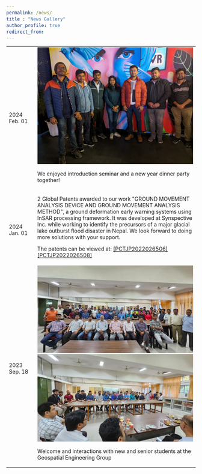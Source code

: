 ```yaml
---
permalink: /news/
title : "News Gallery"
author_profile: true
redirect_from: 
---
```





 <!-- News  -->
<p class="textsectionheader2"> </p>
   <table width="100%">
   <tbody>
      <tr>
         <td width="15%"><p align="justify">2024 Feb. 01</td>
         <td width="85%" class="papertext">
            <img src="../images/news/2024/PXL_20240201.jpg"  width="500" alt="Dinner Party Image">
            <p>We enjoyed introduction seminar and a new year dinner party together!</p>
         </td>
      </tr>
      <tr>
         <td width="15%"><p align="justify"><dt>2024 Jan. 01</dt></td>
         <td width="85%" class="papertext">
            <p>2 Global Patents awarded to our work "GROUND MOVEMENT ANALYSIS DEVICE AND GROUND MOVEMENT ANALYSIS METHOD", a ground deformation early warning systems using InSAR processing framework. It was developed at Synspective Inc. while working to identify the precursors of a major glacial lake outburst flood disaster in Nepal. We look forward to doing more solutions with your support.</p>
            <p>The patents can be viewed at: 
            <a href="https://patents.google.com/patent/WO2024004215A1/ja?oq=PCTJP2022026506">[PCTJP2022026506]</a>
            <a href="https://patents.google.com/patent/WO2024004216A1/ja?oq=PCTJP2022026508">[PCTJP2022026508]</a></p>
         </td>
      </tr>
      <tr>
         <td width="15%"><p align="justify"><dt>2023 Sep. 18</dt></td>
         <td width="85%" class="papertext">
            <img src="../images/news/2023/PXL-20230918-01.jpg" width="500" alt="Dinner Party Image">
            <img src="../images/news/2023/PXL-20230918-02.jpg" width="500" alt="Dinner Party Image">
            <p>Welcome and interactions with new and senior students at the Geospatial Engineering Group</p>
         </td>
      </tr>
   </tbody>
 </table> 
<br>
